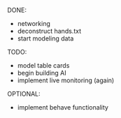 DONE:
- networking
- deconstruct hands.txt
- start modeling data

TODO:
- model table cards
- begin building AI
- implement live monitoring (again)

OPTIONAL:
- implement behave functionality

